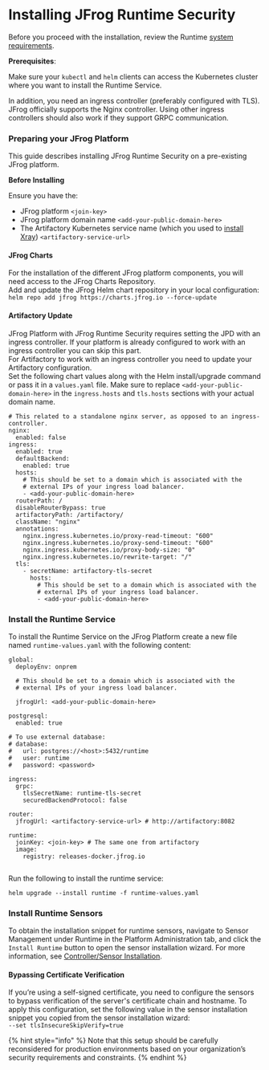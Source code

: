 # Installing JFrog Runtime Security

Before you proceed with the installation, review the Runtime [system requirements](system-requirements.md).

**Prerequisites**:&#x20;

Make sure your `kubectl` and `helm` clients can access the Kubernetes cluster where you want to install the Runtime Service.

In addition, you need an ingress controller (preferably configured with TLS).\
JFrog officially supports the Nginx controller. Using other ingress controllers should also work if they support GRPC communication.

### Preparing your JFrog Platform

This guide describes installing JFrog Runtime Security on a pre-existing JFrog platform.

**Before Installing**

Ensure you have the:

* JFrog platform `<join-key>`
* JFrog platform domain name `<add-your-public-domain-here>`
* The Artifactory Kubernetes service name (which you used to [install Xray](https://jfrog.com/help/r/jfrog-installation-setup-documentation/installing-xray)) `<artifactory-service-url>`

#### **JFrog Charts**

For the installation of the different JFrog platform components, you will need access to the JFrog Charts Repository.\
Add and update the JFrog Helm chart repository in your local configuration:\
`helm repo add jfrog https://charts.jfrog.io --force-update`

#### **Artifactory Update**

JFrog Platform with JFrog Runtime Security requires setting the JPD with an ingress controller. If your platform is already configured to work with an ingress controller you can skip this part.\
For Artifactory to work with an ingress controller you need to update your Artifactory configuration.\
Set the following chart values along with the Helm install/upgrade command or pass it in a `values.yaml` file. Make sure to replace `<add-your-public-domain-here>` in the `ingress.hosts` and `tls.hosts` sections with your actual domain name.

```
# This related to a standalone nginx server, as opposed to an ingress-controller.
nginx:
  enabled: false
ingress:
  enabled: true
  defaultBackend:
    enabled: true
  hosts:
    # This should be set to a domain which is associated with the 
    # external IPs of your ingress load balancer.
    - <add-your-public-domain-here>
  routerPath: /
  disableRouterBypass: true
  artifactoryPath: /artifactory/
  className: "nginx"
  annotations:
    nginx.ingress.kubernetes.io/proxy-read-timeout: "600"
    nginx.ingress.kubernetes.io/proxy-send-timeout: "600"
    nginx.ingress.kubernetes.io/proxy-body-size: "0"
    nginx.ingress.kubernetes.io/rewrite-target: "/"
  tls:
    - secretName: artifactory-tls-secret
      hosts:
        # This should be set to a domain which is associated with the 
        # external IPs of your ingress load balancer.
        - <add-your-public-domain-here>
```

### Install the Runtime Service

To install the Runtime Service on the JFrog Platform create a new file named `runtime-values.yaml` with the following content:

```
global:
  deployEnv: onprem
  
  # This should be set to a domain which is associated with the 
  # external IPs of your ingress load balancer.

  jfrogUrl: <add-your-public-domain-here>

postgresql:
  enabled: true

# To use external database:
# database:
#   url: postgres://<host>:5432/runtime
#   user: runtime
#   password: <password>

ingress:
  grpc:
    tlsSecretName: runtime-tls-secret
    securedBackendProtocol: false

router:
  jfrogUrl: <artifactory-service-url> # http://artifactory:8082

runtime:
  joinKey: <join-key> # The same one from artifactory
  image:
    registry: releases-docker.jfrog.io


```

Run the following to install the runtime service:

```
helm upgrade --install runtime -f runtime-values.yaml
```

### Install Runtime Sensors

To obtain the installation snippet for runtime sensors, navigate to Sensor Management under Runtime in the Platform Administration tab, and click the `Install Runtime` button to open the sensor installation wizard. For more information, see [Controller/Sensor Installation](../sensor-management/controller-sensor-installation/).&#x20;

#### **Bypassing Certificate Verification**

If you’re using a self-signed certificate, you need to configure the sensors to bypass verification of the server's certificate chain and hostname. To apply this configuration, set the following value in the sensor installation snippet you copied from the sensor installation wizard:\
`--set tlsInsecureSkipVerify=true`

{% hint style="info" %}
Note that this setup should be carefully reconsidered for production environments based on your organization’s security requirements and constraints.
{% endhint %}
